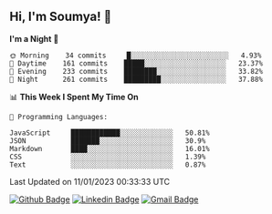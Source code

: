 ## Hi, I'm Soumya! 👋

<!--START_SECTION:waka-->
**I'm a Night 🦉** 

```text
🌞 Morning    34 commits     █░░░░░░░░░░░░░░░░░░░░░░░░   4.93% 
🌆 Daytime    161 commits    █████░░░░░░░░░░░░░░░░░░░░   23.37% 
🌃 Evening    233 commits    ████████░░░░░░░░░░░░░░░░░   33.82% 
🌙 Night      261 commits    █████████░░░░░░░░░░░░░░░░   37.88%

```


📊 **This Week I Spent My Time On** 

```text
💬 Programming Languages: 

JavaScript     ████████████░░░░░░░░░░░░░   50.81% 
JSON           ███████░░░░░░░░░░░░░░░░░░   30.9% 
Markdown       ████░░░░░░░░░░░░░░░░░░░░░   16.01% 
CSS            ░░░░░░░░░░░░░░░░░░░░░░░░░   1.39% 
Text           ░░░░░░░░░░░░░░░░░░░░░░░░░   0.87%
```


 Last Updated on 11/01/2023 00:33:33 UTC
<!--END_SECTION:waka-->

[![Github Badge](https://img.shields.io/badge/-rubyruins-grey?style=for-the-badge&logo=github&logoColor=white&link=https://github.com/rubyruins/)](https://www.github.com/rubyruins/) 
[![Linkedin Badge](https://img.shields.io/badge/-Soumya%20Parekh-0072b1?style=for-the-badge&logo=Linkedin&logoColor=white&link=https://www.linkedin.com/in/Soumya-Parekh/)](https://www.linkedin.com/in/Soumya-Parekh/) 
[![Gmail Badge](https://img.shields.io/badge/-soumyaparekh.me@gmail.com-c14438?style=for-the-badge&logo=Gmail&logoColor=white&link=mailto:soumyaparekh.me@gmail.com)](mailto:soumyaparekh.me@gmail.com) 
